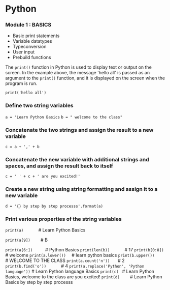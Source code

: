 #   Python

### Module 1 : BASICS
- Basic print statements
- Variable datatypes
- Typeconversion 
- User input 
- Prebuild functions


The `print()` function in Python is used to display text or output on the screen. In the example above, the message 'hello all' is passed as an argument to the `print()` function, and it is displayed on the screen when the program is run.

`` print('hello all') ``

### Define two string variables
``a = 'Learn Python Basics``
``b = " welcome to the class"``

### Concatenate the two strings and assign the result to a new variable
``c = a + ',' + b``

### Concatenate the new variable with additional strings and spaces, and assign the result back to itself
``c = ' ' + c + ' are you excited!' ``

### Create a new string using string formatting and assign it to a new variable
``d = '{} by step by step processs'.format(a) ``

### Print various properties of the string variables
``print(a)      ``                    # Learn Python Basics

``print(a[9])    ``                   # B

``print(a[6:])     ``                 # Python Basics
``print(len(b))      ``               # 17
``print(b[0:8])        ``             #  welcome
``print(a.lower())  ``                # learn python basics
``print(b.upper())    ``              #  WELCOME TO THE CLASS
``print(a.count('n'))   ``            # 2
``print(b.find('o'))      ``          # 4
``print(a.replace('Python', 'Python language'))``   # Learn Python language Basics
``print(c) ``                         #  Learn Python Basics, welcome to the class are you excited!
``print(d)    ``                      # Learn Python Basics by step by step processs


